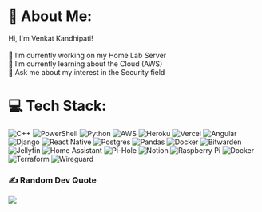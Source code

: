 # 💫 About Me:
Hi, I'm Venkat Kandhipati!<br><br>🔭 I’m currently working on my Home Lab Server<br>🌱 I’m currently learning about the Cloud (AWS)<br>💬 Ask me about my interest in the Security field<br>


# 💻 Tech Stack:
![C++](https://img.shields.io/badge/c++-%2300599C.svg?style=flat&logo=c%2B%2B&logoColor=white) ![PowerShell](https://img.shields.io/badge/PowerShell-%235391FE.svg?style=flat&logo=powershell&logoColor=white) ![Python](https://img.shields.io/badge/python-3670A0?style=flat&logo=python&logoColor=ffdd54) ![AWS](https://img.shields.io/badge/AWS-%23FF9900.svg?style=flat&logo=amazon-aws&logoColor=white) ![Heroku](https://img.shields.io/badge/heroku-%23430098.svg?style=flat&logo=heroku&logoColor=white) ![Vercel](https://img.shields.io/badge/vercel-%23000000.svg?style=flat&logo=vercel&logoColor=white) ![Angular](https://img.shields.io/badge/angular-%23DD0031.svg?style=flat&logo=angular&logoColor=white) ![Django](https://img.shields.io/badge/django-%23092E20.svg?style=flat&logo=django&logoColor=white) ![React Native](https://img.shields.io/badge/react_native-%2320232a.svg?style=flat&logo=react&logoColor=%2361DAFB) ![Postgres](https://img.shields.io/badge/postgres-%23316192.svg?style=flat&logo=postgresql&logoColor=white) ![Pandas](https://img.shields.io/badge/pandas-%23150458.svg?style=flat&logo=pandas&logoColor=white) ![Docker](https://img.shields.io/badge/docker-%230db7ed.svg?style=flat&logo=docker&logoColor=white) ![Bitwarden](https://img.shields.io/badge/bitwarden-%23175DDC.svg?style=flat&logo=bitwarden&logoColor=white) ![Jellyfin](https://img.shields.io/badge/jellyfin-%23000B25.svg?style=flat&logo=Jellyfin&logoColor=00A4DC) ![Home Assistant](https://img.shields.io/badge/home%20assistant-%2341BDF5.svg?style=flat&logo=home-assistant&logoColor=white) ![Pi-Hole](https://img.shields.io/badge/pihole-%2396060C.svg?style=flat&logo=pi-hole&logoColor=white) ![Notion](https://img.shields.io/badge/Notion-%23000000.svg?style=flat&logo=notion&logoColor=white) ![Raspberry Pi](https://img.shields.io/badge/-RaspberryPi-C51A4A?style=flat&logo=Raspberry-Pi) ![Docker](https://img.shields.io/badge/docker-%230db7ed.svg?style=flat&logo=docker&logoColor=white)![Terraform](https://img.shields.io/badge/terraform-%235835CC.svg?style=flat&logo=terraform&logoColor=white) ![Wireguard](https://img.shields.io/badge/wireguard-%2388171A.svg?style=flat&logo=wireguard&logoColor=white)


### ✍️ Random Dev Quote
![](https://quotes-github-readme.vercel.app/api?type=horizontal&theme=tokyonight)

<!-- Proudly created with GPRM ( https://gprm.itsvg.in ) -->

